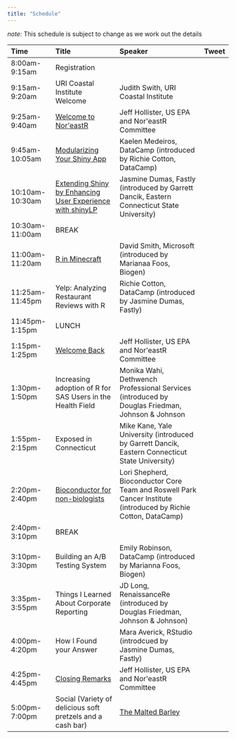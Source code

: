 ```yaml
---
title: "Schedule"
---
```


*note:* This schedule is subject to change as we work out the details

|Time|Title|Speaker|Tweet|
|:--|:--|:--|:--|
|8:00am-9:15am|Registration|||
|9:15am-9:20am|URI Coastal Institute Welcome|Judith Swith, URI Coastal Institute|<a href="https://twitter.com/intent/tweet?ref_src=twsrc%5Etfw" class="twitter-hashtag-button" data-text="&quot;URI Coastal Institute Welcome&quot; from @uri_coastalinst and @JMacSwift at #noreastr18 #rstats" data-show-count="false"></a><script async src="https://platform.twitter.com/widgets.js" charset="utf-8"></script>|
|9:25am-9:40am|[Welcome to Nor'eastR](https://noreastrconf.github.io/committee_slides/welcome.html)|Jeff Hollister, US EPA and Nor'eastR Committee|<a href="https://twitter.com/intent/tweet?ref_src=twsrc%5Etfw" class="twitter-hashtag-button" data-text="&quot;Welcome to Nor'eastR&quot; from @jhollist at #noreastr18 #rstats" data-show-count="false"></a><script async src="https://platform.twitter.com/widgets.js" charset="utf-8"></script>|
|9:45am-10:05am|[Modularizing Your Shiny App](https://github.com/klmedeiros/noreastr-2018-slides/blob/master/modularizing_yr_shiny_code_2.pdf)|Kaelen Medeiros, DataCamp (introduced by Richie Cotton, DataCamp)|<a href="https://twitter.com/intent/tweet?ref_src=twsrc%5Etfw" class="twitter-hashtag-button" data-text="&quot;Modularizing Your Shiny App&quot; from @kaelen_medeiros, introduced by @richierocks, at #noreastr18 #rstats" data-show-count="false"></a><script async src="https://platform.twitter.com/widgets.js" charset="utf-8"></script>|
|10:10am-10:30am|[Extending Shiny by Enhancing User Experience with shinyLP](https://docs.google.com/presentation/d/1N1aturM3pGQpQkLAD_pTdokprVB7NxrnpGzQbedHgd8/edit?ts=5bd22bef#slide=id.p)|Jasmine Dumas, Fastly (introduced by Garrett Dancik, Eastern Connecticut State University)|<a href="https://twitter.com/intent/tweet?ref_src=twsrc%5Etfw" class="twitter-hashtag-button" data-text="&quot;Extending Shiny by Enhancing User Experience with shinyLP&quot; from @jasdumas, introduced by Garrett Dancik, at #noreastr18 #rstats" data-show-count="false"></a><script async src="https://platform.twitter.com/widgets.js" charset="utf-8"></script>|
|10:30am-11:00am|BREAK|||
|11:00am-11:20am|[R in Minecraft](https://1drv.ms/p/s!AmZ4s9FA7xRJjnpzb-t2H_KatYGc)|David Smith, Microsoft (introduced by Marianaa Foos, Biogen)|<a href="https://twitter.com/intent/tweet?ref_src=twsrc%5Etfw" class="twitter-hashtag-button" data-text="&quot;Minecraft, R, and Containers&quot; from @revodavid, introduced by @MariannaFoos, at #noreastr18 #rstats" data-show-count="false"></a><script async src="https://platform.twitter.com/widgets.js" charset="utf-8"></script>|
|11:25am-11:45pm|Yelp: Analyzing Restaurant Reviews with R|Richie Cotton, DataCamp (introduced by Jasmine Dumas, Fastly)|<a href="https://twitter.com/intent/tweet?ref_src=twsrc%5Etfw" class="twitter-hashtag-button" data-text="&quot;Yelp: Analyzing Restaurant Reviews with R&quot; from @richierocks, introduced by @jasdumas, at #noreastr18 #rstats" data-show-count="false"></a><script async src="https://platform.twitter.com/widgets.js" charset="utf-8"></script>|
|11:45pm-1:15pm|LUNCH|||
|1:15pm-1:25pm|[Welcome Back](https://noreastrconf.github.io/committee_slides/lunch.html)|Jeff Hollister, US EPA and Nor'eastR Committee|<a href="https://twitter.com/intent/tweet?ref_src=twsrc%5Etfw" class="twitter-hashtag-button" data-text="&quot;Welcome Back&quot; from @jhollist at #noreastr18 #rstats" data-show-count="false"></a><script async src="https://platform.twitter.com/widgets.js" charset="utf-8"></script>|
|1:30pm-1:50pm|Increasing adoption of R for SAS Users in the Health Field|Monika Wahi, Dethwench Professional Services (introduced by Douglas Friedman, Johnson & Johnson |<a href="https://twitter.com/intent/tweet?ref_src=twsrc%5Etfw" class="twitter-hashtag-button" data-text="&quot;Increasing adoption of R for SAS Users in the Health Field&quot; from @DethWench, introduced by Douglas Friedman, at #noreastr18 #rstats" data-show-count="false"></a><script async src="https://platform.twitter.com/widgets.js" charset="utf-8"></script>|
|1:55pm-2:15pm|Exposed in Connecticut|Mike Kane, Yale University (introduced by Garrett Dancik, Eastern Connecticut State University)|<a href="https://twitter.com/intent/tweet?ref_src=twsrc%5Etfw" class="twitter-hashtag-button" data-text="&quot;Exposed in Connecticut&quot; from @kaneplusplus, introduced by Garrett Dancik, at #noreastr18 #rstats" data-show-count="false"></a><script async src="https://platform.twitter.com/widgets.js" charset="utf-8"></script>|
|2:20pm-2:40pm|[Bioconductor for non-biologists](https://docs.google.com/presentation/d/12igbhYSxJSNpy0DZ34jDKOaQbYhjc8LEjXPFVAvi9lM/edit?usp=sharing)|Lori Shepherd,  Bioconductor Core Team and Roswell Park Cancer Institute (introduced by Richie Cotton, DataCamp)|<a href="https://twitter.com/intent/tweet?ref_src=twsrc%5Etfw" class="twitter-hashtag-button" data-text="&quot;Bioconductor for non-biologists&quot; from @lshep712, introduced by @richierocks, at #noreastr18 #rstats" data-show-count="false"></a><script async src="https://platform.twitter.com/widgets.js" charset="utf-8"></script>|
|2:40pm-3:10pm|BREAK|||
|3:10pm-3:30pm|Building an A/B Testing System|Emily Robinson, DataCamp (introduced by Marianna Foos, Biogen)|<a href="https://twitter.com/intent/tweet?ref_src=twsrc%5Etfw" class="twitter-hashtag-button" data-text="&quot;Building an A/B Testing System&quot; from @robinson_es, introduced by @MariannaFoos, at #noreastr18 #rstats" data-show-count="false"></a><script async src="https://platform.twitter.com/widgets.js" charset="utf-8"></script>|
|3:35pm-3:55pm|Things I Learned About Corporate Reporting|JD Long, RenaissanceRe (introduced by Douglas Friedman, Johnson & Johnson)|<a href="https://twitter.com/intent/tweet?ref_src=twsrc%5Etfw" class="twitter-hashtag-button" data-text="&quot;Things I Learned About Corporate Reporting&quot; from @CMastication, introduced by Douglas Friedman, at #noreastr18 #rstats" data-show-count="false"></a><script async src="https://platform.twitter.com/widgets.js" charset="utf-8"></script>|
|4:00pm-4:20pm|How I Found your Answer|Mara Averick, RStudio (introdcued by Jasmine Dumas, Fastly) |<a href="https://twitter.com/intent/tweet?ref_src=twsrc%5Etfw" class="twitter-hashtag-button" data-text="&quot;How I Found your Answer&quot; from @dataandme, introduced by @jasdumas, at #noreastr18 #rstats" data-show-count="false"></a><script async src="https://platform.twitter.com/widgets.js" charset="utf-8"></script>|
|4:25pm-4:45pm|[Closing Remarks](https://noreastrconf.github.io/committee_slides/closing.html)|Jeff Hollister, US EPA and Nor'eastR Committee|<a href="https://twitter.com/intent/tweet?ref_src=twsrc%5Etfw" class="twitter-hashtag-button" data-text="Johnny cakes, and coffee milk, and Del's!  Oh My from @noreastrconf at #noreastr18 #rstats" data-show-count="false"></a><script async src="https://platform.twitter.com/widgets.js" charset="utf-8"></script>|
|5:00pm-7:00pm|Social (Variety of delicious soft pretzels and a cash bar)|[The Malted Barley](https://themaltedbarley.com/providence/)|<a href="https://twitter.com/intent/tweet?ref_src=twsrc%5Etfw" class="twitter-hashtag-button" data-text="Wrapping up after a great #noreastr18 at The Malted Barley in Providence: https://themaltedbarley.com/providence/ #rstats" data-show-count="false"></a><script async src="https://platform.twitter.com/widgets.js" charset="utf-8"></script>|
